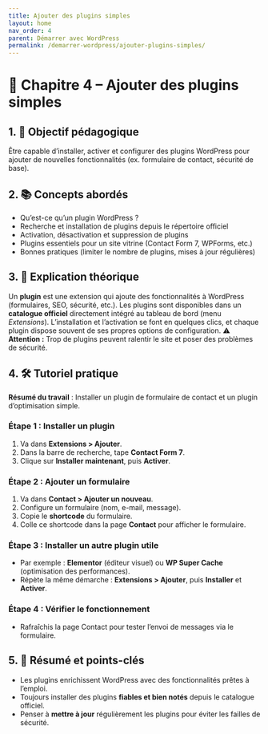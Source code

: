 ```yaml
---
title: Ajouter des plugins simples
layout: home
nav_order: 4
parent: Démarrer avec WordPress
permalink: /demarrer-wordpress/ajouter-plugins-simples/
---
```


# 📘 Chapitre 4 – Ajouter des plugins simples

## 1. 🎯 Objectif pédagogique

Être capable d’installer, activer et configurer des plugins WordPress pour ajouter de nouvelles fonctionnalités (ex. formulaire de contact, sécurité de base).

## 2. 📚 Concepts abordés

* Qu’est-ce qu’un plugin WordPress ?
* Recherche et installation de plugins depuis le répertoire officiel
* Activation, désactivation et suppression de plugins
* Plugins essentiels pour un site vitrine (Contact Form 7, WPForms, etc.)
* Bonnes pratiques (limiter le nombre de plugins, mises à jour régulières)

## 3. 🧠 Explication théorique

Un **plugin** est une extension qui ajoute des fonctionnalités à WordPress (formulaires, SEO, sécurité, etc.).
Les plugins sont disponibles dans un **catalogue officiel** directement intégré au tableau de bord (menu *Extensions*).
L’installation et l’activation se font en quelques clics, et chaque plugin dispose souvent de ses propres options de configuration.
⚠ **Attention :** Trop de plugins peuvent ralentir le site et poser des problèmes de sécurité.

## 4. 🛠 Tutoriel pratique

**Résumé du travail** : Installer un plugin de formulaire de contact et un plugin d’optimisation simple.

### Étape 1 : Installer un plugin

1. Va dans **Extensions > Ajouter**.
2. Dans la barre de recherche, tape **Contact Form 7**.
3. Clique sur **Installer maintenant**, puis **Activer**.

### Étape 2 : Ajouter un formulaire

1. Va dans **Contact > Ajouter un nouveau**.
2. Configure un formulaire (nom, e-mail, message).
3. Copie le **shortcode** du formulaire.
4. Colle ce shortcode dans la page **Contact** pour afficher le formulaire.

### Étape 3 : Installer un autre plugin utile

* Par exemple : **Elementor** (éditeur visuel) ou **WP Super Cache** (optimisation des performances).
* Répète la même démarche : **Extensions > Ajouter**, puis **Installer** et **Activer**.

### Étape 4 : Vérifier le fonctionnement

* Rafraîchis la page Contact pour tester l’envoi de messages via le formulaire.

## 5. 🧾 Résumé et points-clés

* Les plugins enrichissent WordPress avec des fonctionnalités prêtes à l’emploi.
* Toujours installer des plugins **fiables et bien notés** depuis le catalogue officiel.
* Penser à **mettre à jour** régulièrement les plugins pour éviter les failles de sécurité.

